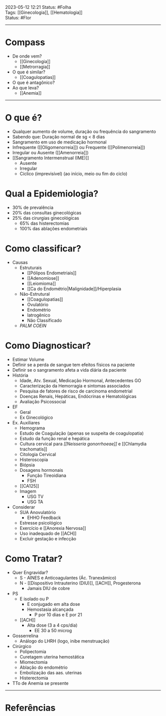 2023-05-12 12:21
Status: #Folha   
Tags: [[Ginecologia]], [[Hematologia]]
<br/>
Status: #Flor 

---
# Compass
- De onde vem?
	- [[Ginecologia]]
	- [[Metrorragia]]
- O que é similar?
	- [[Coagulopatias]]
- O que é antagônico?
- Ao que leva?
	- [[Anemia]]

----
# O que é?

- Qualquer aumento de volume, duração ou frequência do sangramento
- Sabendo que: Duração normal de sg < 8 dias
- Sangramento em uso de medicação hormonal
- Infrequente ([[Oligomenorreia]]) ou Frequente ([[Polimenorreia]])
- Irregular ou Ausente ([[Amenorreia]])
- [[Sangramento Intermenstrual (IME)]]
	- Ausente
	- Irregular
	- Cíclico (imprevisível) (ao início, meio ou fim do ciclo)
# Qual a Epidemiologia?
- 30% de prevalência
- 20% das consultas ginecológicas
- 25% das cirurgias ginecológicas
	- 65% das histerectomias
	- 100% das ablações endometriais
# Como classificar?
- Causas
	- Estruturais
		- [[Pólipos Endometriais]]
		- [[Adenomiose]]
		- [[Leiomioma]]
		- [[Ca do Endométrio|Malignidade]]/Hiperplasia 
	- Não-Estrutural
		- [[Coagulopatias]]
		- Ovulatório
		- Endométrio
		- Iatrogênico
		- Não Classificado
	- _PALM COEIN_
# Como Diagnosticar?
- Estimar Volume
- Definir se a perda de sangue tem efeitos físicos na paciente
- Definir se o sangramento afeta a vida diária da paciente
- História
	- Idade, Atv. Sexual, Medicação Hormonal, Antecedentes GO
	- Caracterização da Hemorragia e sintomas associados
	- Pesquisa de fatores de risco de carcinoma endometrial
	- Doenças Renais, Hepáticas, Endócrinas e Hematológicas
	- Avaliação Psicossocial
- EF
	- Geral
	- Ex Ginecológico
- Ex. Auxiliares
	- Hemograma
	- Estudo de Coagulação (apenas se suspeita de coagulopatia)
	- Estudo da função renal e hepática
	- Cultura cervical para _[[Neisseria gonorrhoeae]]_ e [[Chlamydia trachomatis]]
	- Citologia Cervical
	- Histeroscopia
	- Biópsia
	- Dosagens hormonais
		- Função Tireoidiana
		- FSH
	- [[CA125]]
	- Imagem
		- USG TV
		- USG TA
-  Considerar
	- SUA Anovulatório
		- EHHO Feedback
	- Estresse psicológico
	- Exercício e [[Anorexia Nervosa]]
	- Uso inadequado de [[ACH]]
	- Excluir gestação e infecção
# Como Tratar?
- Quer Engravidar?
	- S - AINES e Anticoagulantes (Ác. Tranexâmico)
	- N - [[Dispositivo Intrauterino (DIU)]], [[ACH]], Progesterona
		- Jamais DIU de cobre
- PS
	- E isolado ou P
		- E conjugado em alta dose
		- Hemostasia alcançada
			- P por 10 dias e E por 21
	- [[ACH]]
		- Alta dose (3 a 4 cps/dia)
			- EE 30 a 50 microg
- Gosserrelina
	- Análogo do LHRH (logo, inibe menstruação)
- Cirúrgico
	- Polipectomia
	- Curetagem uterina hemostática
	- Miomectomia
	- Ablação do endométrio
	- Embolização das aas. uterinas
	- Histerectomia 
- TTo de Anemia se presente

____
# Referências

